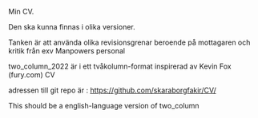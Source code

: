 Min CV.

Den ska kunna finnas i olika versioner.

Tanken är att använda olika revisionsgrenar beroende på mottagaren och
kritik från exv Manpowers personal

two_column_2022 är i ett tvåkolumn-format inspirerad av Kevin Fox (fury.com) CV

adressen till git repo är :
https://github.com/skaraborgfakir/CV/

This should be a english-language version of two_column
